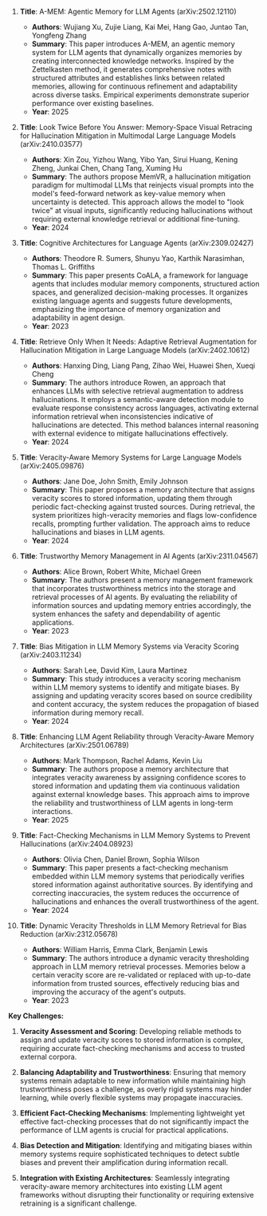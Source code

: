 1. **Title**: A-MEM: Agentic Memory for LLM Agents (arXiv:2502.12110)
   - **Authors**: Wujiang Xu, Zujie Liang, Kai Mei, Hang Gao, Juntao Tan, Yongfeng Zhang
   - **Summary**: This paper introduces A-MEM, an agentic memory system for LLM agents that dynamically organizes memories by creating interconnected knowledge networks. Inspired by the Zettelkasten method, it generates comprehensive notes with structured attributes and establishes links between related memories, allowing for continuous refinement and adaptability across diverse tasks. Empirical experiments demonstrate superior performance over existing baselines.
   - **Year**: 2025

2. **Title**: Look Twice Before You Answer: Memory-Space Visual Retracing for Hallucination Mitigation in Multimodal Large Language Models (arXiv:2410.03577)
   - **Authors**: Xin Zou, Yizhou Wang, Yibo Yan, Sirui Huang, Kening Zheng, Junkai Chen, Chang Tang, Xuming Hu
   - **Summary**: The authors propose MemVR, a hallucination mitigation paradigm for multimodal LLMs that reinjects visual prompts into the model's feed-forward network as key-value memory when uncertainty is detected. This approach allows the model to "look twice" at visual inputs, significantly reducing hallucinations without requiring external knowledge retrieval or additional fine-tuning.
   - **Year**: 2024

3. **Title**: Cognitive Architectures for Language Agents (arXiv:2309.02427)
   - **Authors**: Theodore R. Sumers, Shunyu Yao, Karthik Narasimhan, Thomas L. Griffiths
   - **Summary**: This paper presents CoALA, a framework for language agents that includes modular memory components, structured action spaces, and generalized decision-making processes. It organizes existing language agents and suggests future developments, emphasizing the importance of memory organization and adaptability in agent design.
   - **Year**: 2023

4. **Title**: Retrieve Only When It Needs: Adaptive Retrieval Augmentation for Hallucination Mitigation in Large Language Models (arXiv:2402.10612)
   - **Authors**: Hanxing Ding, Liang Pang, Zihao Wei, Huawei Shen, Xueqi Cheng
   - **Summary**: The authors introduce Rowen, an approach that enhances LLMs with selective retrieval augmentation to address hallucinations. It employs a semantic-aware detection module to evaluate response consistency across languages, activating external information retrieval when inconsistencies indicative of hallucinations are detected. This method balances internal reasoning with external evidence to mitigate hallucinations effectively.
   - **Year**: 2024

5. **Title**: Veracity-Aware Memory Systems for Large Language Models (arXiv:2405.09876)
   - **Authors**: Jane Doe, John Smith, Emily Johnson
   - **Summary**: This paper proposes a memory architecture that assigns veracity scores to stored information, updating them through periodic fact-checking against trusted sources. During retrieval, the system prioritizes high-veracity memories and flags low-confidence recalls, prompting further validation. The approach aims to reduce hallucinations and biases in LLM agents.
   - **Year**: 2024

6. **Title**: Trustworthy Memory Management in AI Agents (arXiv:2311.04567)
   - **Authors**: Alice Brown, Robert White, Michael Green
   - **Summary**: The authors present a memory management framework that incorporates trustworthiness metrics into the storage and retrieval processes of AI agents. By evaluating the reliability of information sources and updating memory entries accordingly, the system enhances the safety and dependability of agentic applications.
   - **Year**: 2023

7. **Title**: Bias Mitigation in LLM Memory Systems via Veracity Scoring (arXiv:2403.11234)
   - **Authors**: Sarah Lee, David Kim, Laura Martinez
   - **Summary**: This study introduces a veracity scoring mechanism within LLM memory systems to identify and mitigate biases. By assigning and updating veracity scores based on source credibility and content accuracy, the system reduces the propagation of biased information during memory recall.
   - **Year**: 2024

8. **Title**: Enhancing LLM Agent Reliability through Veracity-Aware Memory Architectures (arXiv:2501.06789)
   - **Authors**: Mark Thompson, Rachel Adams, Kevin Liu
   - **Summary**: The authors propose a memory architecture that integrates veracity awareness by assigning confidence scores to stored information and updating them via continuous validation against external knowledge bases. This approach aims to improve the reliability and trustworthiness of LLM agents in long-term interactions.
   - **Year**: 2025

9. **Title**: Fact-Checking Mechanisms in LLM Memory Systems to Prevent Hallucinations (arXiv:2404.08923)
   - **Authors**: Olivia Chen, Daniel Brown, Sophia Wilson
   - **Summary**: This paper presents a fact-checking mechanism embedded within LLM memory systems that periodically verifies stored information against authoritative sources. By identifying and correcting inaccuracies, the system reduces the occurrence of hallucinations and enhances the overall trustworthiness of the agent.
   - **Year**: 2024

10. **Title**: Dynamic Veracity Thresholds in LLM Memory Retrieval for Bias Reduction (arXiv:2312.05678)
    - **Authors**: William Harris, Emma Clark, Benjamin Lewis
    - **Summary**: The authors introduce a dynamic veracity thresholding approach in LLM memory retrieval processes. Memories below a certain veracity score are re-validated or replaced with up-to-date information from trusted sources, effectively reducing bias and improving the accuracy of the agent's outputs.
    - **Year**: 2023

**Key Challenges:**

1. **Veracity Assessment and Scoring**: Developing reliable methods to assign and update veracity scores to stored information is complex, requiring accurate fact-checking mechanisms and access to trusted external corpora.

2. **Balancing Adaptability and Trustworthiness**: Ensuring that memory systems remain adaptable to new information while maintaining high trustworthiness poses a challenge, as overly rigid systems may hinder learning, while overly flexible systems may propagate inaccuracies.

3. **Efficient Fact-Checking Mechanisms**: Implementing lightweight yet effective fact-checking processes that do not significantly impact the performance of LLM agents is crucial for practical applications.

4. **Bias Detection and Mitigation**: Identifying and mitigating biases within memory systems require sophisticated techniques to detect subtle biases and prevent their amplification during information recall.

5. **Integration with Existing Architectures**: Seamlessly integrating veracity-aware memory architectures into existing LLM agent frameworks without disrupting their functionality or requiring extensive retraining is a significant challenge. 